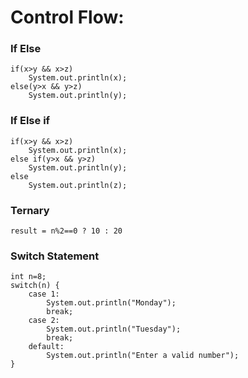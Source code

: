 # Control Flow:

###	If Else

    if(x>y && x>z)
		System.out.println(x);
	else(y>x && y>z)
		System.out.println(y);

###	If Else if

    if(x>y && x>z)
		System.out.println(x);
	else if(y>x && y>z)
		System.out.println(y);
    else
		System.out.println(z);

###	Ternary

    result = n%2==0 ? 10 : 20
    
###	Switch Statement

    int n=8;
    switch(n) {
        case 1:
            System.out.println("Monday");
            break;
        case 2:
            System.out.println("Tuesday");
            break;
        default:
            System.out.println("Enter a valid number");			
    }